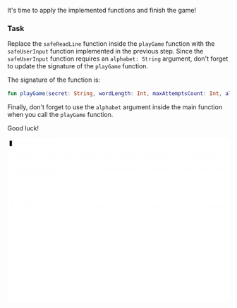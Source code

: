It's time to apply the implemented functions and finish the game!

### Task

Replace the `safeReadLine` function inside the `playGame` function with the `safeUserInput` function implemented 
in the previous step.
Since the `safeUserInput` function requires an `alphabet: String` argument, don't forget to update the signature of 
the `playGame` function.

<div class="hint" title="Push me to see the new signature of the playGame function">

The signature of the function is:
```kotlin
fun playGame(secret: String, wordLength: Int, maxAttemptsCount: Int, alphabet: String): Unit
```
</div>

Finally, don't forget to use the `alphabet` argument inside the main function when you call the `playGame` function.

Good luck!

<div class="hint" title="Push me to see the final version of the game">

![The game's example](../../utils/src/main/resources/images/part1/warmup/game.gif "The game's example")

</div>
